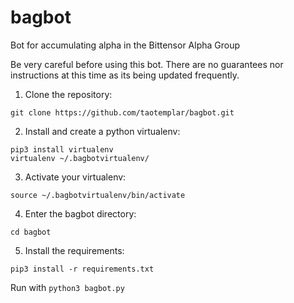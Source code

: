 # bagbot
Bot for accumulating alpha in the Bittensor Alpha Group

Be very careful before using this bot.  There are no guarantees nor instructions at this time as its being updated frequently.

1. Clone the repository:

```
git clone https://github.com/taotemplar/bagbot.git
```

2. Install and create a python virtualenv:

```
pip3 install virtualenv
virtualenv ~/.bagbotvirtualenv/
```

3. Activate your virtualenv:

```
source ~/.bagbotvirtualenv/bin/activate
```

4. Enter the bagbot directory:

```
cd bagbot
```

5. Install the requirements:

```
pip3 install -r requirements.txt
```


Run with `python3 bagbot.py`
